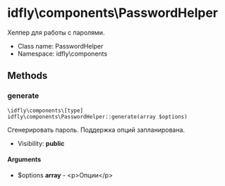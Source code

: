 idfly\components\PasswordHelper
===============

Хелпер для работы с паролями.




* Class name: PasswordHelper
* Namespace: idfly\components







Methods
-------


### generate

    \idfly\components\[type] idfly\components\PasswordHelper::generate(array $options)

Сгенерировать пароль. Поддержка опций запланирована.



* Visibility: **public**


#### Arguments
* $options **array** - &lt;p&gt;Опции&lt;/p&gt;



